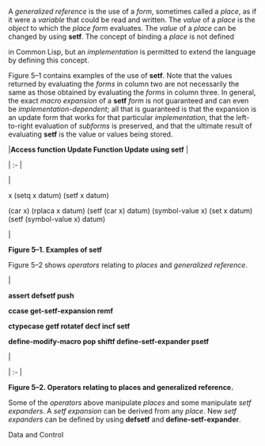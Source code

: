  



A *generalized reference* is the use of a *form*, sometimes called a *place*, as if it were a *variable* that could be read and written. The *value* of a *place* is the *object* to which the *place form* evaluates. The *value* of a *place* can be changed by using **setf**. The concept of binding a *place* is not defined 



in Common Lisp, but an *implementation* is permitted to extend the language by defining this concept. 



Figure 5–1 contains examples of the use of **setf**. Note that the values returned by evaluating the *forms* in column two are not necessarily the same as those obtained by evaluating the *forms* in column three. In general, the exact *macro expansion* of a **setf** *form* is not guaranteed and can even be *implementation-dependent*; all that is guaranteed is that the expansion is an update form that works for that particular *implementation*, that the left-to-right evaluation of *subforms* is preserved, and that the ultimate result of evaluating **setf** is the value or values being stored. 




|**Access function Update Function Update using setf**
|

| :- |

|<p>x (setq x datum) (setf x datum) </p><p>(car x) (rplaca x datum) (setf (car x) datum) (symbol-value x) (set x datum) (setf (symbol-value x) datum)</p>|





**Figure 5–1. Examples of setf** 



Figure 5–2 shows *operators* relating to *places* and *generalized reference*. 



|<p>**assert defsetf push** </p><p>**ccase get-setf-expansion remf** </p><p>**ctypecase getf rotatef decf incf setf** </p><p>**define-modify-macro pop shiftf define-setf-expander psetf**</p>|

| :- |





**Figure 5–2. Operators relating to places and generalized reference.** 



Some of the *operators* above manipulate *places* and some manipulate *setf expanders*. A *setf expansion* can be derived from any *place*. New *setf expanders* can be defined by using **defsetf** and **define-setf-expander**. 



Data and Control 











